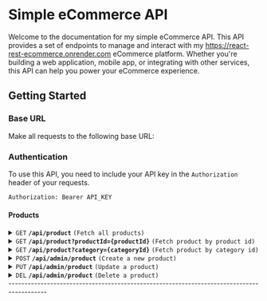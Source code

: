 # Simple eCommerce API

Welcome to the documentation for my simple eCommerce API. This API provides a set of endpoints to manage and interact with my https://react-rest-ecommerce.onrender.com eCommerce platform. Whether you're building a web application, mobile app, or integrating with other services, this API can help you power your eCommerce experience.

## Getting Started

### Base URL

Make all requests to the following base URL:

### Authentication

To use this API, you need to include your API key in the `Authorization` header of your requests.

```http
Authorization: Bearer API_KEY
```

#### Products
<details>
 <summary><code>GET</code> <code><b>/api/product</b></code> <code>(Fetch all products)</code></summary>
 
##### Parameters

> None


##### Responses

> | http code     | content-type                      | response                                                            |
> |---------------|-----------------------------------|---------------------------------------------------------------------|
> | `200`         | `application/json;        | `{"products": []}`                                |
> | `201`         | `application/json;        | ``                                |
> | `400`         | `application/json`                | `{"code":"400","message":"Bad Request"}`                            |
> | `405`         | `text/html;charset=utf-8`         | None                                                                |

##### Example cURL

> ```javascript
>  curl -X GET -H "Content-Type: application/json" https://react-rest-ecommerce.onrender.com/api/product
> ```

</details>

<details>
 <summary><code>GET</code> <code><b>/api/product?productId={productId}</b></code> <code>(Fetch product by product id)</code></summary>
 
##### Parameters

> | name      |  type     | data type               | description                                                           |
> |-----------|-----------|-------------------------|-----------------------------------------------------------------------|
> | productId   |  required | string   | N/A  |


##### Responses

> | http code     | content-type                      | response                                                            |
> |---------------|-----------------------------------|---------------------------------------------------------------------|
> | `200`         | `application/json;        | `{"products": []}`                                |
> | `201`         | `application/json;        | ``                                |
> | `400`         | `application/json`                | `{"code":"400","message":"Bad Request"}`                            |
> | `405`         | `text/html;charset=utf-8`         | None                                                                |

##### Example cURL

> ```javascript
>  curl -X GET -H "Content-Type: application/json" https://react-rest-ecommerce.onrender.com/api/product?productId={productId}
> ```

</details>

<details>
 <summary><code>GET</code> <code><b>/api/product?category={categoryId}</b></code> <code>(Fetch product by category id)</code></summary>
 
##### Parameters

> | name      |  type     | data type               | description                                                           |
> |-----------|-----------|-------------------------|-----------------------------------------------------------------------|
> | categoryId   |  required | string   | N/A  |


##### Responses

> | http code     | content-type                      | response                                                            |
> |---------------|-----------------------------------|---------------------------------------------------------------------|
> | `200`         | `application/json;        | `{"products": []}`                                |
> | `201`         | `application/json;        | ``                                |
> | `400`         | `application/json`                | `{"code":"400","message":"Bad Request"}`                            |
> | `405`         | `text/html;charset=utf-8`         | None                                                                |

##### Example cURL

> ```javascript
>  curl -X GET -H "Content-Type: application/json" https://react-rest-ecommerce.onrender.com/api/product?categoryId={categoryId}
> ```

</details>

<details>
 <summary><code>POST</code> <code><b>/api/admin/product</b></code> <code>(Create a new product)</code></summary>
 
##### Headers

> | name      |  type     | data type               | description                                                           |
> |-----------|-----------|-------------------------|-----------------------------------------------------------------------|
> | Authorization   |  required | string   |  Bearer API_KEY | 
> | Content-type   |  required | string   | application/json | 
 
##### Parameters

> | name      |  type     | data type               | description                                                           |
> |-----------|-----------|-------------------------|-----------------------------------------------------------------------|
> | name   |  required | string   | N/A  |
> | price   |  required | string   | N/A  |
> | productPicture   |  required | files   | N/A  |
> | description   |  required | string   | N/A  |
> | quantity   |  required | string   | N/A  |
> | category   |  required | string   | N/A  |


##### Responses

> | http code     | content-type                      | response                                                            |
> |---------------|-----------------------------------|---------------------------------------------------------------------|
> | `200`         | `application/json;        | `{"products": []}`                                |
> | `201`         | `application/json;        | `{"products": []}`                                |
> | `400`         | `application/json`                | `{"code":"400","message":"Bad Request"}`                            |
> | `405`         | `text/html;charset=utf-8`         | None                                                                |

##### Example cURL

> ```javascript
>  curl -X POST -H "Content-Type: application/json" -H 'Content-type:application/json,Authorization: Bearer ...' -d '{"name": "something name", "...":"...",etc.}' https://react-rest-ecommerce.onrender.com/api/product
> ```

</details>

<details>
 <summary><code>PUT</code> <code><b>/api/admin/product</b></code> <code>(Update a product)</code></summary>
 
##### Headers

> | name      |  type     | data type               | description                                                           |
> |-----------|-----------|-------------------------|-----------------------------------------------------------------------|
> | Authorization   |  required | string   |  Bearer API_KEY | 
> | Content-type   |  required | string   | application/json | 
 
##### Parameters

> | name      |  type     | data type               | description                                                           |
> |-----------|-----------|-------------------------|-----------------------------------------------------------------------|
> | _id   |  required | string   | product id  |
> | name   |  required | string   | N/A  |
> | price   |  required | string   | N/A  |
> | productPicture   |  required | files   | N/A  |
> | description   |  required | string   | N/A  |
> | quantity   |  required | string   | N/A  |
> | category   |  required | string   | N/A  |


##### Responses

> | http code     | content-type                      | response                                                            |
> |---------------|-----------------------------------|---------------------------------------------------------------------|
> | `200`         | `application/json;        | `{"products": []}`                                |
> | `201`         | `application/json;        | `{"products": []}`                                |
> | `400`         | `application/json`                | `{"code":"400","message":"Bad Request"}`                            |
> | `405`         | `text/html;charset=utf-8`         | None                                                                |

##### Example cURL

> ```javascript
>  curl -X PUT -H "Content-Type: application/json" -H 'Content-type:application/json,Authorization: Bearer ...' -d '{"name": "something name", "...":"...",etc.}' https://react-rest-ecommerce.onrender.com/api/product
> ```

</details>

<details>
 <summary><code>DEL</code> <code><b>/api/admin/product</b></code> <code>(Delete a product)</code></summary>
 
##### Headers

> | name      |  type     | data type               | description                                                           |
> |-----------|-----------|-------------------------|-----------------------------------------------------------------------|
> | Authorization   |  required | string   |  Bearer API_KEY | 
> | Content-type   |  required | string   | application/json | 
 
##### Parameters

> | name      |  type     | data type               | description                                                           |
> |-----------|-----------|-------------------------|-----------------------------------------------------------------------|
> | productId   |  required | string   | product id  |


##### Responses

> | http code     | content-type                      | response                                                            |
> |---------------|-----------------------------------|---------------------------------------------------------------------|
> | `200`         | `application/json;        | `{"products": []}`                                |
> | `201`         | `application/json;        | `{"products": []}`                                |
> | `400`         | `application/json`                | `{"code":"400","message":"Bad Request"}`                            |
> | `405`         | `text/html;charset=utf-8`         | None                                                                |

##### Example cURL

> ```javascript
>  curl -X DELETE -H "Content-Type: application/json" -H 'Content-type:application/json,Authorization: Bearer ...' -d '{"productId": "id of product"}' https://react-rest-ecommerce.onrender.com/api/product
> ```

</details>
------------------------------------------------------------------------------------------